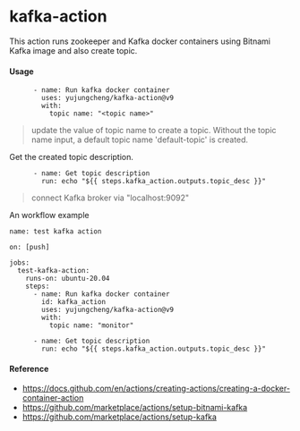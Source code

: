# kafka-action

This action runs zookeeper and Kafka docker containers using Bitnami Kafka image and also create topic.

#### Usage
```
      - name: Run kafka docker container
        uses: yujungcheng/kafka-action@v9
        with:
          topic name: "<topic name>"
```
> update the value of topic name to create a topic. Without the topic name input, a default topic name 'default-topic' is created.

Get the created topic description.
```
      - name: Get topic description
        run: echo "${{ steps.kafka_action.outputs.topic_desc }}"
```

> connect Kafka broker via "localhost:9092"


An workflow example
```
name: test kafka action

on: [push]

jobs:
  test-kafka-action:
    runs-on: ubuntu-20.04
    steps:
      - name: Run kafka docker container
        id: kafka_action
        uses: yujungcheng/kafka-action@v9
        with:
          topic name: "monitor"

      - name: Get topic description
        run: echo "${{ steps.kafka_action.outputs.topic_desc }}"
```

#### Reference
- https://docs.github.com/en/actions/creating-actions/creating-a-docker-container-action
- https://github.com/marketplace/actions/setup-bitnami-kafka
- https://github.com/marketplace/actions/setup-kafka
